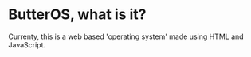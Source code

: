 # ButterOS, what is it?
Currenty, this is a web based 'operating system' made using HTML and JavaScript.

